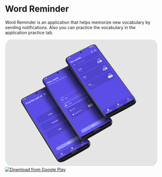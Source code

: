 # Word Reminder

Word Reminder is an application that helps memorize new vocabulary by sending notifications. Also you can practice the vocabulary in the application practice tab.


<img src="/demonstration/mockup.png"/><br>
<a href="https://play.google.com/store/apps/details?id=com.iago.reminder"><img src="https://camo.githubusercontent.com/2149f526e69167218eb7eea8f21cb74a756aa43495f7acfeccfe995d40f62028/68747470733a2f2f706c61792e676f6f676c652e636f6d2f696e746c2f656e5f75732f6261646765732f696d616765732f67656e657269632f656e5f62616467655f7765625f67656e657269632e706e67" alt="Download from Google Play" height="80" data-canonical-src="https://play.google.com/intl/en_us/badges/images/generic/en_badge_web_generic.png" style="max-width: 100%;"></a><br>


